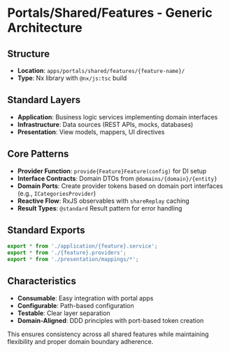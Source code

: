 # Portals/Shared/Features - Generic Architecture

## Structure
- **Location**: `apps/portals/shared/features/{feature-name}/`
- **Type**: Nx library with `@nx/js:tsc` build

## Standard Layers
- **Application**: Business logic services implementing domain interfaces
- **Infrastructure**: Data sources (REST APIs, mocks, databases)
- **Presentation**: View models, mappers, UI directives

## Core Patterns
- **Provider Function**: `provide{Feature}Feature(config)` for DI setup
- **Interface Contracts**: Domain DTOs from `@domains/{domain}/{entity}`
- **Domain Ports**: Create provider tokens based on domain port interfaces (e.g., `ICategoriesProvider`)
- **Reactive Flow**: RxJS observables with `shareReplay` caching
- **Result Types**: `@standard` Result pattern for error handling

## Standard Exports
```typescript
export * from './application/{feature}.service';
export * from './{feature}.providers';
export * from './presentation/mappings/*';
```

## Characteristics
- **Consumable**: Easy integration with portal apps
- **Configurable**: Path-based configuration
- **Testable**: Clear layer separation
- **Domain-Aligned**: DDD principles with port-based token creation

This ensures consistency across all shared features while maintaining flexibility and proper domain boundary adherence.
